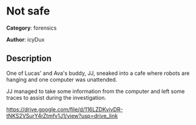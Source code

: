 # Not safe


**Category**: forensics

**Author**: icyDux

## Description

One of Lucas' and Ava's buddy, JJ, sneaked into a cafe where robots are hanging and one computer was unattended.

JJ managed to take some information from the computer and left some traces to assist during the investigation.

https://drive.google.com/file/d/116LZDKvivDR-tNKS2VSurY4rZtmfv1J1/view?usp=drive_link
